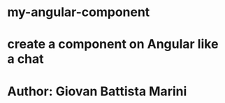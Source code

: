# my-angular-component

# create a component on Angular like a chat
# Author: Giovan Battista Marini
